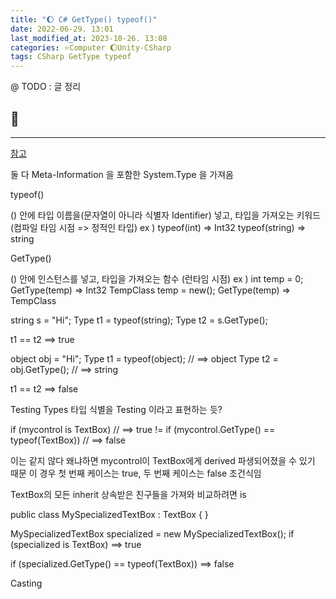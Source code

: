 ```yaml
---
title: "🌔 C# GetType() typeof()"
date: 2022-06-29. 13:01
last_modified_at: 2023-10-26. 13:08
categories: ⭐Computer 🌔Unity-CSharp
tags: CSharp GetType typeof
---
```


@ TODO : 글 정리

## 💎

---

[참고](https://stackoverflow.com/questions/11312111/when-and-where-to-use-gettype-or-typeof)

둘 다 Meta-Information 을 포함한 System.Type 을 가져옴

typeof()

() 안에 타입 이름을(문자열이 아니라 식별자 Identifier) 넣고, 타입을 가져오는 키워드 (컴파일 타임 시점 => 정적인 타입)
ex )
typeof(int) => Int32
typeof(string) => string

GetType()

() 안에 인스턴스를 넣고, 타입을 가져오는 함수 (런타임 시점)
ex ) 
int temp = 0;
GetType(temp) => Int32
TempClass temp = new();
GetType(temp) => TempClass

string s = "Hi";
Type t1 = typeof(string);
Type t2 = s.GetType();

t1 == t2                    ==> true

object obj = "Hi";
Type t1  = typeof(object);  // ==> object
Type t2 = obj.GetType();    // ==> string

t1 == t2                    ==> false

Testing Types
타입 식별을 Testing 이라고 표현하는 듯?

if (mycontrol is TextBox)                       // ==> true
!=
if (mycontrol.GetType() == typeof(TextBox))     // ==> false

이는 같지 않다
왜냐하면 mycontrol이 TextBox에게 derived 파생되어졌을 수 있기 때문
이 경우 첫 번째 케이스는 true, 두 번째 케이스는 false 조건식임

TextBox의 모든 inherit 상속받은 친구들을 가져와 비교하려면 is

public class MySpecializedTextBox : TextBox
{
}

MySpecializedTextBox specialized = new MySpecializedTextBox();
if (specialized is TextBox)       ==> true

if (specialized.GetType() == typeof(TextBox))        ==> false

Casting
